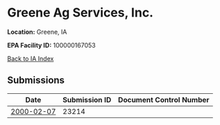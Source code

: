 # Greene Ag Services, Inc.

**Location:** Greene, IA

**EPA Facility ID:** 100000167053

[Back to IA Index](../../index.md)

## Submissions

| Date | Submission ID | Document Control Number |
|------|--------------|-------------------------|
| [2000-02-07](submissions/23214.md) | 23214 |  |
